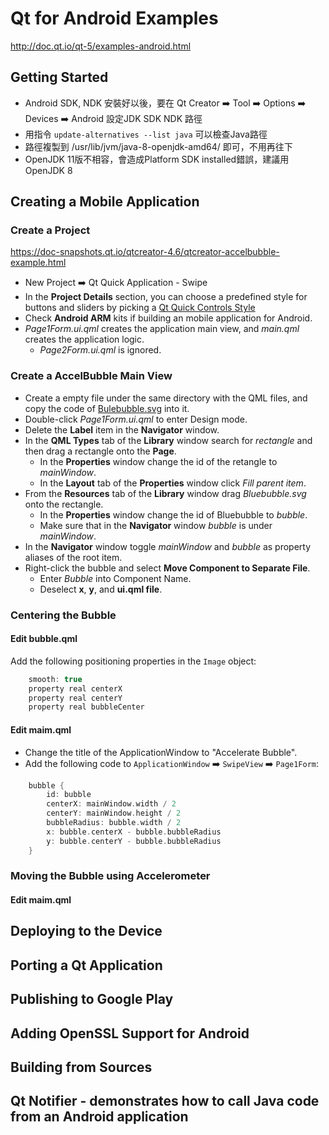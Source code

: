 # Qt for Android Examples
http://doc.qt.io/qt-5/examples-android.html 

## Getting Started
* Android SDK, NDK 安裝好以後，要在 Qt Creator :arrow_right: Tool :arrow_right: Options :arrow_right: Devices :arrow_right: Android 設定JDK SDK NDK 路徑
* 用指令 `update-alternatives --list java` 可以檢查Java路徑
* 路徑複製到 /usr/lib/jvm/java-8-openjdk-amd64/ 即可，不用再往下
* OpenJDK 11版不相容，會造成Platform SDK installed錯誤，建議用OpenJDK 8

## Creating a Mobile Application

### Create a Project
https://doc-snapshots.qt.io/qtcreator-4.6/qtcreator-accelbubble-example.html
* New Project :arrow_right: Qt Quick Application - Swipe
* In the **Project Details** section, you can choose a predefined style for buttons and sliders by picking a [Qt Quick Controls Style](http://doc.qt.io/qt-5/qtquickcontrols2-styles.html)
* Check **Android ARM** kits if building an mobile application for Android.
* *Page1Form.ui.qml* creates the application main view, and *main.qml* creates the application logic. 
  * *Page2Form.ui.qml* is ignored.
  
### Create a AccelBubble Main View
* Create a empty file under the same directory with the QML files, and copy the code of [Bulebubble.svg](https://doc-snapshots.qt.io/qtcreator-4.6/qtcreator-accelbubble-bluebubble-svg.html) into it.
* Double-click *Page1Form.ui.qml* to enter Design mode.
* Delete the **Label** item in the **Navigator** window.
* In the **QML Types** tab of the **Library** window search for *rectangle* and then drag a rectangle onto the **Page**.
  * In the **Properties** window change the id of the retangle to *mainWindow*.
  * In the **Layout** tab of the **Properties** window click *Fill parent item*.
* From the **Resources** tab of the **Library** window drag *Bluebubble.svg* onto the rectangle.
  * In the **Properties** window change the id of Bluebubble to *bubble*.
  * Make sure that in the **Navigator** window *bubble* is under *mainWindow*.
* In the **Navigator** window toggle *mainWindow* and *bubble* as property aliases of the root item.
* Right-click the bubble and select **Move Component to Separate File**.
  * Enter *Bubble* into Component Name.
  * Deselect **x**, **y**, and **ui.qml file**.

### Centering the Bubble
#### Edit bubble.qml
Add the following positioning properties in the `Image` object:
```C++
    smooth: true
    property real centerX
    property real centerY
    property real bubbleCenter
```
#### Edit maim.qml
* Change the title of the ApplicationWindow to "Accelerate Bubble".
* Add the following code to `ApplicationWindow` :arrow_right: `SwipeView` :arrow_right: `Page1Form`:
```C++
    bubble {
        id: bubble
        centerX: mainWindow.width / 2
        centerY: mainWindow.height / 2
        bubbleRadius: bubble.width / 2
        x: bubble.centerX - bubble.bubbleRadius
        y: bubble.centerY - bubble.bubbleRadius
    }
```
### Moving the Bubble using Accelerometer
#### Edit maim.qml



## Deploying to the Device
## Porting a Qt Application
## Publishing to Google Play
## Adding OpenSSL Support for Android
## Building from Sources
## Qt Notifier - demonstrates how to call Java code from an Android application

